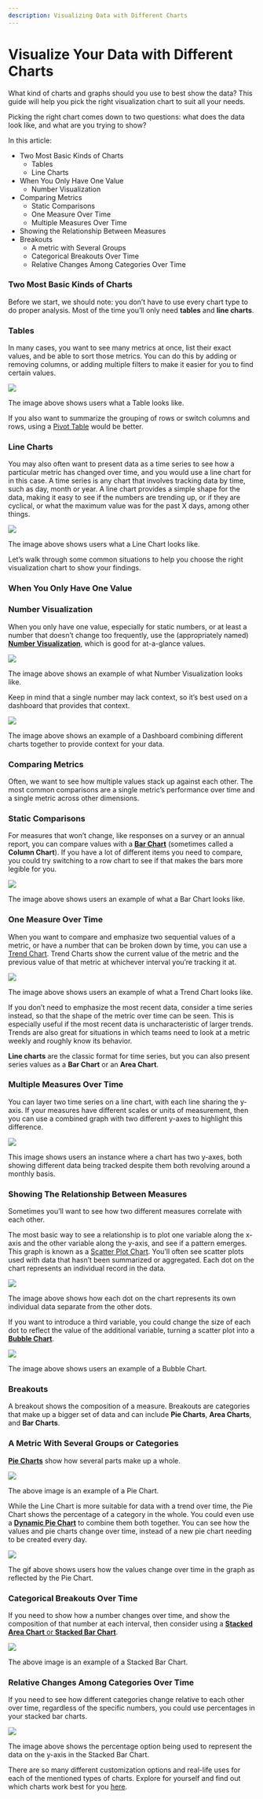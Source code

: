 ```yaml
---
description: Visualizing Data with Different Charts
---
```


# Visualize Your Data with Different Charts

What kind of charts and graphs should you use to best show the data? This guide will help you pick the right visualization chart to suit all your needs.

Picking the right chart comes down to two questions: what does the data look like, and what are you trying to show?

In this article:

* Two Most Basic Kinds of Charts
  * Tables
  * Line Charts
* When You Only Have One Value
  * Number Visualization
* Comparing Metrics
  * Static Comparisons
  * One Measure Over Time
  * Multiple Measures Over Time
* Showing the Relationship Between Measures
* Breakouts
  * A metric with Several Groups
  * Categorical Breakouts Over Time
  * Relative Changes Among Categories Over Time

### Two Most Basic Kinds of Charts <a href="#_4bertauy5vdo" id="_4bertauy5vdo"></a>

Before we start, we should note: you don’t have to use every chart type to do proper analysis. Most of the time you’ll only need **tables** and **line charts**.

### Tables <a href="#_effrp18ddy7a" id="_effrp18ddy7a"></a>

In many cases, you want to see many metrics at once, list their exact values, and be able to sort those metrics. You can do this by adding or removing columns, or adding multiple filters to make it easier for you to find certain values.&#x20;

![](<../../.gitbook/assets/0 (9)>)

The image above shows users what a Table looks like.

If you also want to summarize the grouping of rows or switch columns and rows, using a [Pivot Table](https://docs.footprint.network/getting-started/visualization/pivot-table) would be better.

### Line Charts <a href="#_r5y1ux7viix8" id="_r5y1ux7viix8"></a>

You may also often want to present data as a time series to see how a particular metric has changed over time, and you would use a line chart for in this case. A time series is any chart that involves tracking data by time, such as day, month or year. A line chart provides a simple shape for the data, making it easy to see if the numbers are trending up, or if they are cyclical, or what the maximum value was for the past X days, among other things.

![](<../../.gitbook/assets/1 (1)>)

The image above shows users what a Line Chart looks like.

Let’s walk through some common situations to help you choose the right visualization chart to show your findings.

### When You Only Have One Value <a href="#_2seca5fsa4u4" id="_2seca5fsa4u4"></a>

### Number Visualization <a href="#_7gs7jvikph8x" id="_7gs7jvikph8x"></a>

When you only have one value, especially for static numbers, or at least a number that doesn’t change too frequently, use the (appropriately named) [**Number Visualization**](https://docs.footprint.network/getting-started/visualization/numbers-and-trend), which is good for at-a-glance values.&#x20;

![](<../../.gitbook/assets/2 (3)>)

The image above shows an example of what Number Visualization looks like.

Keep in mind that a single number may lack context, so it’s best used on a dashboard that provides that context.

![](<../../.gitbook/assets/3 (1)>)

The image above shows an example of a Dashboard combining different charts together to provide context for your data.

### Comparing Metrics <a href="#_u44r1e43rjl" id="_u44r1e43rjl"></a>

Often, we want to see how multiple values stack up against each other. The most common comparisons are a single metric’s performance over time and a single metric across other dimensions.

### Static Comparisons <a href="#_cvkcmv8fn7bz" id="_cvkcmv8fn7bz"></a>

For measures that won’t change, like responses on a survey or an annual report, you can compare values with a [**Bar Chart**](https://docs.footprint.network/getting-started/visualization/master-the-bar-chart-visualization) (sometimes called a **Column Chart**). If you have a lot of different items you need to compare, you could try switching to a row chart to see if that makes the bars more legible for you.

![](<../../.gitbook/assets/4 (4)>)

The image above shows users an example of what a Bar Chart looks like.

### One Measure Over Time <a href="#_yd2prhw8r63s" id="_yd2prhw8r63s"></a>

When you want to compare and emphasize two sequential values of a metric, or have a number that can be broken down by time, you can use a [Trend Chart](https://docs.footprint.network/getting-started/visualization/numbers-and-trend). Trend Charts show the current value of the metric and the previous value of that metric at whichever interval you’re tracking it at.

![](<../../.gitbook/assets/5 (7)>)

The image above shows users an example of what a Trend Chart looks like.

If you don’t need to emphasize the most recent data, consider a time series instead, so that the shape of the metric over time can be seen. This is especially useful if the most recent data is uncharacteristic of larger trends. Trends are also great for situations in which teams need to look at a metric weekly and roughly know its behavior.

**Line charts** are the classic format for time series, but you can also present series values as a **Bar Chart** or an **Area Chart**.

### Multiple Measures Over Time <a href="#_gjvk0yypyk19" id="_gjvk0yypyk19"></a>

You can layer two time series on a line chart, with each line sharing the y-axis. If your measures have different scales or units of measurement, then you can use a combined graph with two different y-axes to highlight this difference.

![](../../.gitbook/assets/6)

This image shows users an instance where a chart has two y-axes, both showing different data being tracked despite them both revolving around a monthly basis.

### Showing The Relationship Between Measures <a href="#_sedo11oq6xbb" id="_sedo11oq6xbb"></a>

Sometimes you’ll want to see how two different measures correlate with each other.

The most basic way to see a relationship is to plot one variable along the x-axis and the other variable along the y-axis, and see if a pattern emerges. This graph is known as a [Scatter Plot Chart](https://docs.footprint.network/getting-started/visualization/scatter). You’ll often see scatter plots used with data that hasn’t been summarized or aggregated. Each dot on the chart represents an individual record in the data.

![](<../../.gitbook/assets/7 (5)>)

The image above shows how each dot on the chart represents its own individual data separate from the other dots.

If you want to introduce a third variable, you could change the size of each dot to reflect the value of the additional variable, turning a scatter plot into a [**Bubble Chart**](https://docs.footprint.network/getting-started/visualization/scatter).

![](<../../.gitbook/assets/8 (4)>)

The image above shows users an example of a Bubble Chart.

### Breakouts <a href="#_jcecylmhu8ga" id="_jcecylmhu8ga"></a>

A breakout shows the composition of a measure. Breakouts are categories that make up a bigger set of data and can include **Pie Charts**, **Area Charts**, and **Bar Charts**.

### A Metric With Several Groups or Categories <a href="#_waa6b9yva6ry" id="_waa6b9yva6ry"></a>

[**Pie Charts**](https://docs.footprint.network/getting-started/visualization/pie) show how several parts make up a whole.&#x20;

![](<../../.gitbook/assets/9 (3)>)

The above image is an example of a Pie Chart.

While the Line Chart is more suitable for data with a trend over time, the Pie Chart shows the percentage of a category in the whole. You could even use a [**Dynamic Pie Chart**](https://docs.footprint.network/getting-started/visualization/dynamic-pie-chart) to combine them both together. You can see how the values and pie charts change over time, instead of a new pie chart needing to be created every day.

![](<../../.gitbook/assets/10 (5)>)

The gif above shows users how the values change over time in the graph as reflected by the Pie Chart.

### Categorical Breakouts Over Time <a href="#_vl0iaqgr3mo2" id="_vl0iaqgr3mo2"></a>

If you need to show how a number changes over time, and show the composition of that number at each interval, then consider using a [**Stacked Area Chart** or **Stacked Bar Chart**](https://docs.footprint.network/getting-started/visualization/area).

![](<../../.gitbook/assets/11 (4)>)

The above image is an example of a Stacked Bar Chart.

### Relative Changes Among Categories Over Time <a href="#_gcb69s1872ki" id="_gcb69s1872ki"></a>

If you need to see how different categories change relative to each other over time, regardless of the specific numbers, you could use percentages in your stacked bar charts.

![](<../../.gitbook/assets/12 (3)>)

The image above shows the percentage option being used to represent the data on the y-axis in the Stacked Bar Chart.

There are so many different customization options and real-life uses for each of the mentioned types of charts. Explore for yourself and find out which charts work best for you [here](https://www.footprint.network/dashboards).
